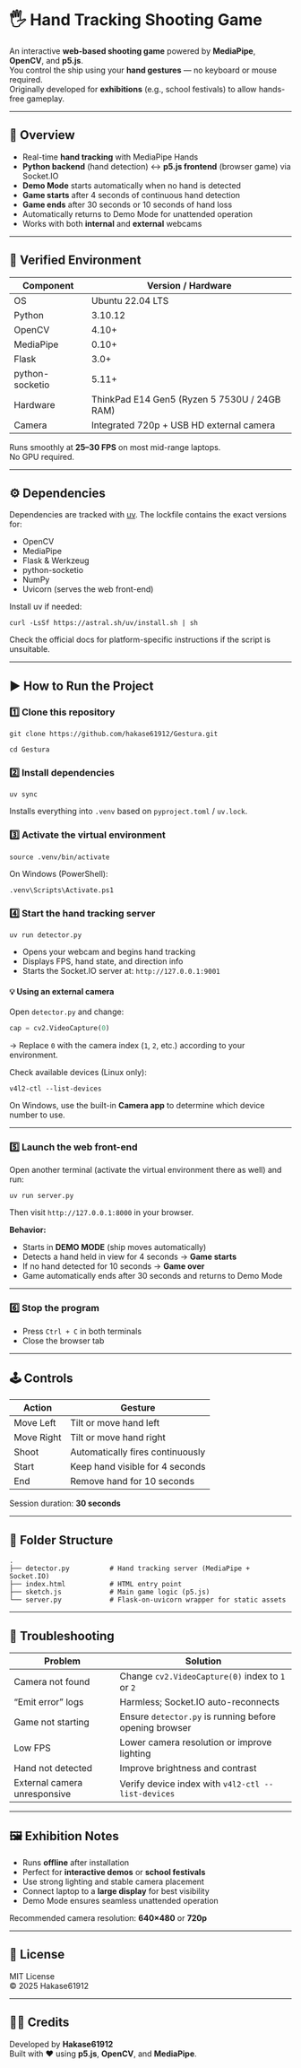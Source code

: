 # 🖐️ Hand Tracking Shooting Game

An interactive **web-based shooting game** powered by **MediaPipe**, **OpenCV**, and **p5.js**.  
You control the ship using your **hand gestures** — no keyboard or mouse required.  
Originally developed for **exhibitions** (e.g., school festivals) to allow hands-free gameplay.

---

## 🚀 Overview

- Real-time **hand tracking** with MediaPipe Hands  
- **Python backend** (hand detection) ↔ **p5.js frontend** (browser game) via Socket.IO  
- **Demo Mode** starts automatically when no hand is detected  
- **Game starts** after 4 seconds of continuous hand detection  
- **Game ends** after 30 seconds or 10 seconds of hand loss  
- Automatically returns to Demo Mode for unattended operation  
- Works with both **internal** and **external** webcams  

---

## 🧠 Verified Environment

| Component | Version / Hardware |
|------------|--------------------|
| OS | Ubuntu 22.04 LTS|
| Python | 3.10.12 |
| OpenCV | 4.10+ |
| MediaPipe | 0.10+ |
| Flask | 3.0+ |
| python-socketio | 5.11+ |
| Hardware | ThinkPad E14 Gen5 (Ryzen 5 7530U / 24GB RAM) |
| Camera | Integrated 720p + USB HD external camera |

Runs smoothly at **25–30 FPS** on most mid-range laptops.  
No GPU required.

---

## ⚙️ Dependencies

Dependencies are tracked with [uv](https://docs.astral.sh/uv/). The lockfile contains the exact versions for:

- OpenCV  
- MediaPipe  
- Flask & Werkzeug  
- python-socketio  
- NumPy  
- Uvicorn (serves the web front-end)

Install uv if needed:

```
curl -LsSf https://astral.sh/uv/install.sh | sh
```
Check the official docs for platform-specific instructions if the script is unsuitable.

---

## ▶️ How to Run the Project

### 1️⃣ Clone this repository
```
git clone https://github.com/hakase61912/Gestura.git

cd Gestura
```

### 2️⃣ Install dependencies
```
uv sync
```

Installs everything into `.venv` based on `pyproject.toml` / `uv.lock`.

### 3️⃣ Activate the virtual environment
```
source .venv/bin/activate
```

On Windows (PowerShell):
```
.venv\Scripts\Activate.ps1
```

### 4️⃣ Start the hand tracking server
```
uv run detector.py
```

- Opens your webcam and begins hand tracking  
- Displays FPS, hand state, and direction info  
- Starts the Socket.IO server at: `http://127.0.0.1:9001`

#### 💡 Using an external camera
Open `detector.py` and change:
```python
cap = cv2.VideoCapture(0)
```
→ Replace `0` with the camera index (`1`, `2`, etc.) according to your environment.  

Check available devices (Linux only):
```
v4l2-ctl --list-devices
```

On Windows, use the built-in **Camera app** to determine which device number to use.

---

### 5️⃣ Launch the web front-end
Open another terminal (activate the virtual environment there as well) and run:
```
uv run server.py
```

Then visit `http://127.0.0.1:8000` in your browser.

**Behavior:**
- Starts in **DEMO MODE** (ship moves automatically)  
- Detects a hand held in view for 4 seconds → **Game starts**  
- If no hand detected for 10 seconds → **Game over**  
- Game automatically ends after 30 seconds and returns to Demo Mode  

---

### 6️⃣ Stop the program
- Press `Ctrl + C` in both terminals  
- Close the browser tab  

---

## 🕹️ Controls

| Action | Gesture |
|--------|----------|
| Move Left | Tilt or move hand left |
| Move Right | Tilt or move hand right |
| Shoot | Automatically fires continuously |
| Start | Keep hand visible for 4 seconds |
| End | Remove hand for 10 seconds |

Session duration: **30 seconds**

---

## 📁 Folder Structure

```
.
├── detector.py          # Hand tracking server (MediaPipe + Socket.IO)
├── index.html           # HTML entry point
├── sketch.js            # Main game logic (p5.js)
└── server.py            # Flask-on-uvicorn wrapper for static assets
```

---

## 🧩 Troubleshooting

| Problem | Solution |
|----------|-----------|
| Camera not found | Change `cv2.VideoCapture(0)` index to `1` or `2` |
| “Emit error” logs | Harmless; Socket.IO auto-reconnects |
| Game not starting | Ensure `detector.py` is running before opening browser |
| Low FPS | Lower camera resolution or improve lighting |
| Hand not detected | Improve brightness and contrast |
| External camera unresponsive | Verify device index with `v4l2-ctl --list-devices` |

---

## 🖼️ Exhibition Notes

- Runs **offline** after installation  
- Perfect for **interactive demos** or **school festivals**  
- Use strong lighting and stable camera placement  
- Connect laptop to a **large display** for best visibility  
- Demo Mode ensures seamless unattended operation  

Recommended camera resolution: **640×480** or **720p**

---

## 📜 License

MIT License  
© 2025 Hakase61912

---

## 🧑‍💻 Credits

Developed by **Hakase61912**  
Built with ❤️ using **p5.js**, **OpenCV**, and **MediaPipe**.
